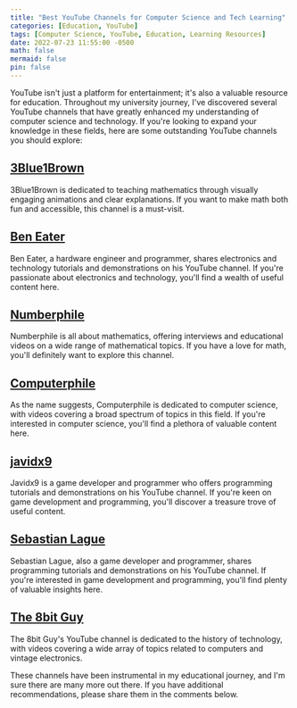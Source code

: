 ```yaml
---
title: "Best YouTube Channels for Computer Science and Tech Learning"
categories: [Education, YouTube]
tags: [Computer Science, YouTube, Education, Learning Resources]
date: 2022-07-23 11:55:00 -0500
math: false
mermaid: false
pin: false
---
```

<script type="module" src="https://cdn.jsdelivr.net/npm/@justinribeiro/lite-youtube@1.5.0/lite-youtube.js"></script>

YouTube isn't just a platform for entertainment; it's also a valuable resource for education. Throughout my university journey, I've discovered several YouTube channels that have greatly enhanced my understanding of computer science and technology. If you're looking to expand your knowledge in these fields, here are some outstanding YouTube channels you should explore:

## [3Blue1Brown](https://www.youtube.com/@3blue1brown)

3Blue1Brown is dedicated to teaching mathematics through visually engaging animations and clear explanations. If you want to make math both fun and accessible, this channel is a must-visit.

<lite-youtube videoid="WUvTyaaNkzM"></lite-youtube>

## [Ben Eater](https://www.youtube.com/@BenEater)

Ben Eater, a hardware engineer and programmer, shares electronics and technology tutorials and demonstrations on his YouTube channel. If you're passionate about electronics and technology, you'll find a wealth of useful content here.

<lite-youtube videoid="l7rce6IQDWs"></lite-youtube>

## [Numberphile](https://www.youtube.com/@numberphile)

Numberphile is all about mathematics, offering interviews and educational videos on a wide range of mathematical topics. If you have a love for math, you'll definitely want to explore this channel.

<lite-youtube videoid="4Lb-6rxZxx0"></lite-youtube>

## [Computerphile](https://www.youtube.com/@Computerphile)

As the name suggests, Computerphile is dedicated to computer science, with videos covering a broad spectrum of topics in this field. If you're interested in computer science, you'll find a plethora of valuable content here.

<lite-youtube videoid="thrx3SBEpL8"></lite-youtube>

## [javidx9](https://www.youtube.com/@javidx9)

Javidx9 is a game developer and programmer who offers programming tutorials and demonstrations on his YouTube channel. If you're keen on game development and programming, you'll discover a treasure trove of useful content.

<lite-youtube videoid="LPzyNOHY3A4"></lite-youtube>

## [Sebastian Lague](https://www.youtube.com/@SebastianLague)

Sebastian Lague, also a game developer and programmer, shares programming tutorials and demonstrations on his YouTube channel. If you're interested in game development and programming, you'll find plenty of valuable insights here.

<lite-youtube videoid="v7yyZZjF1z4"></lite-youtube>

## [The 8bit Guy](https://www.youtube.com/@The8BitGuy)

The 8bit Guy's YouTube channel is dedicated to the history of technology, with videos covering a wide array of topics related to computers and vintage electronics.

<lite-youtube videoid="xNsK_F4JlG4"></lite-youtube>

These channels have been instrumental in my educational journey, and I'm sure there are many more out there. If you have additional recommendations, please share them in the comments below.
